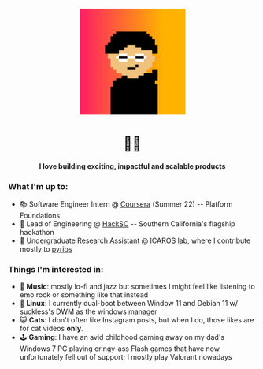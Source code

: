 <p align="center"><img src="me-nft.png"></p>

<h1 align="center">🧑‍💻</h1>

<h4 align="center">I love building exciting, impactful and scalable products</h4>

### What I'm up to:

- 📚 Software Engineer Intern @ [Coursera](http://coursera.org) (Summer'22) -- Platform Foundations
- 🌺 Lead of Engineering @ [HackSC](http://hacksc.com) -- Southern California's flagship hackathon
- 🤖 Undergraduate Research Assistant @ [ICAROS](http://icaros.usc.edu) lab, where I contribute mostly to [pyribs](http://pyribs.org)

### Things I'm interested in:

- 🎷 __Music__: mostly lo-fi and jazz but sometimes I might feel like listening to emo rock or something like that instead
- 👾 __Linux__: I currently dual-boot between Window 11 and Debian 11 w/ suckless's DWM as the windows manager
- 😺 __Cats__: I don't often like Instagram posts, but when I do, those likes are for cat videos **only**.
- 🕹 __Gaming__: I have an avid childhood gaming away on my dad's Windows 7 PC playing cringy-ass Flash games that have now unfortunately fell out of support; I mostly play Valorant nowadays 
